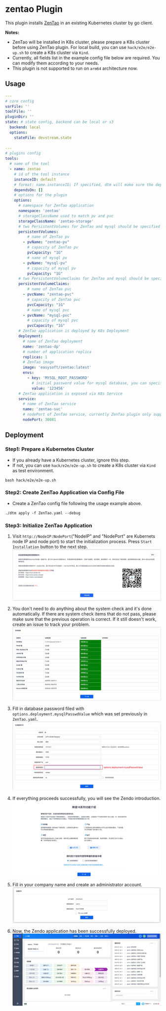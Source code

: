 # zentao Plugin

This plugin installs [ZenTao](https://zentao.net/) in an existing Kubernetes cluster by go client.

**Notes:**

- ZenTao will be installed in K8s cluster, please prepare a K8s cluster before using ZenTao plugin.
  For local build, you can use `hack/e2e/e2e-up.sh` to create a K8s cluster via `Kind`.
- Currently, all fields list in the example config file below are required. You can modify them according to your needs.
- This plugin is not supported to run on `arm64` architecture now.

## Usage

```yaml
---
# core config
varFile: ''
toolFile: ''
pluginDir: ''
state: # state config, backend can be local or s3
  backend: local
  options:
    stateFile: devstream.state

---
# plugins config
tools:
  # name of the tool
  - name: zentao
    # id of the tool instance
    instanceID: default
    # format: name.instanceID; If specified, dtm will make sure the dependency is applied first before handling this tool
    dependsOn: []
    # options for the plugin
    options:
      # namespace for ZenTao application
      namespace: 'zentao'
      # storageClassName used to match pv and pvc
      storageClassName: 'zentao-storage'
      # two PersistentVolumes for ZenTao and mysql should be specified
      persistentVolumes:
          # name of ZenTao pv
        - pvName: "zentao-pv"
          # capacity of ZenTao pv
          pvCapacity: "1G"
          # name of mysql pv
        - pvName: "mysql-pv"
          # capacity of mysql pv
          pvCapacity: "1G"
      # two PersistentVolumeClaims for ZenTao and mysql should be specified
      persistentVolumeClaims:
          # name of ZenTao pvc
        - pvcName: "zentao-pvc"
          # capacity of ZenTao pvc
          pvcCapacity: "1G"
          # name of mysql pvc
        - pvcName: "mysql-pvc"
          # capacity of mysql pvc
          pvcCapacity: "1G"
      # ZenTao application is deployed by K8s Deployment
      deployment:
        # name of ZenTao deployment
        name: 'zentao-dp'
        # number of application replica
        replicas: 1
        # ZenTao image
        image: 'easysoft/zentao:latest'
        envs:
          - key: 'MYSQL_ROOT_PASSWORD'
            # initial password value for mysql database, you can specify any value you like
            value: '123456'
      # ZenTao application is exposed via K8s Service
      service:
        # name of ZenTao service
        name: 'zentao-svc'
        # nodePort of ZenTao service, currently ZenTao plugin only support `nodePort` type
        nodePort: 30081
```

## Deployment

### Step1: Prepare a Kubernetes Cluster

- If you already have a Kubernetes cluster, ignore this step. 
- If not, you can use `hack/e2e/e2e-up.sh` to create a K8s cluster via `Kind` as test environment.

```shell
bash hack/e2e/e2e-up.sh
```

### Step2: Create ZenTao Application via Config File

- Create a ZenTao config file following the usage example above.

```shell
./dtm apply -f ZenTao.yaml --debug
```

### Step3: Initialize ZenTao Application

1. Visit `http://NodeIP:NodePort`("NodeIP" and "NodePort" are Kubernets node IP and node port) to start the initialization process. Press `Start Installation` button to the next step.
![](zentao/zentao-welcome.jpg)

2. You don't need to do anything about the system check and it's done automatically. If there are system check items that do not pass, please make sure that the previous operation is correct. If it still doesn't work, create an issue to track your problem.
![](zentao/zentao-systemCheck.jpg)

3. Fill in database password filed with `options.deployment.mysqlPasswdValue` which was set previously in `ZenTao.yaml`.
![](zentao/zentao-configuration.jpg)

4. If everything proceeds successfully, you will see the Zendo introduction.
![](zentao/zentao-intro.jpg)

5. Fill in your company name and create an administrator account.
![](zentao/zentao-account.jpg)

6. Now, the Zendo application has been successfully deployed.
![](zentao/zentao-web.jpg)
